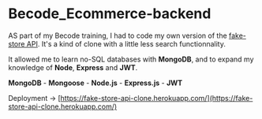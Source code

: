 # Becode_Ecommerce-backend

AS part of my Becode training, I had to code my own version of the [fake-store API](https://fakestoreapi.com/). It's a kind of clone with a little less search functionnality.

It allowed me to learn no-SQL databases with **MongoDB**, and to expand my knowledge of **Node**, **Express** and **JWT**.

**MongoDB** - **Mongoose** - **Node.js** - **Express.js** - **JWT**

Deployment -> [https://fake-store-api-clone.herokuapp.com/](https://fake-store-api-clone.herokuapp.com/)
